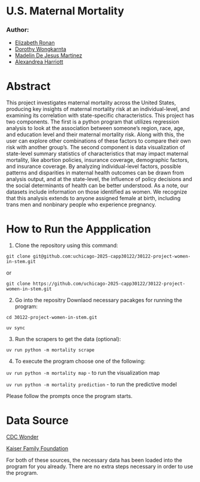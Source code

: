 # U.S. Maternal Mortality

### Author: 
- [Elizabeth Ronan](https://github.com/elizabethronan)
- [Dorothy Wongkarnta](https://github.com/Donlapun)
- [Madelin De Jesus Martinez](https://github.com/madelindejesus)
- [Alexandrea Harriott](https://github.com/a-harriott)

# Abstract

This project investigates maternal mortality across the United States, producing key insights of maternal mortality risk at an individual-level, and examining its correlation with state-specific characteristics. This project has two components. The first is a python program that utilizes regression analysis to look at the association between someone’s region, race, age, and education level and their maternal mortality risk. Along with this, the user can explore other combinations of these factors to compare their own risk with another group’s. The second component is data visualization of state-level summary statistics of characteristics that may impact maternal mortality, like abortion policies, insurance coverage, demographic factors, and insurance coverage. By analyzing individual-level factors, possible patterns and disparities in maternal health outcomes can be drawn from analysis output, and at the state-level, the influence of policy decisions and the social determinants of health can be better understood.
As a note, our datasets include information on those identified as women. We recognize that this analysis extends to anyone assigned female at birth, including trans men and nonbinary people who experience pregnancy.


# How to Run the Appplication

1. Clone the repository using this command: 

`git clone git@github.com:uchicago-2025-capp30122/30122-project-women-in-stem.git`

or 

`git clone https://github.com/uchicago-2025-capp30122/30122-project-women-in-stem.git`

2. Go into the repositry Downlaod necessary pacakges for running the program:

`cd 30122-project-women-in-stem.git`

`uv sync`

3. Run the scrapers to get the data (optional): 

`uv run python -m mortality scrape`

4. To execute the program choose one of the following:

`uv run python -m mortality map` - to run the visualization map

`uv run python -m mortality prediction` - to run the predictive model

Please follow the prompts once the program starts.

# Data Source
[CDC Wonder](https://wonder.cdc.gov/)

[Kaiser Family Foundation](https://www.kff.org/interactive/womens-health-profiles/united-states/maternal-infant-health/)

For both of these sources, the necessary data has been loaded into the program for you already. There are no extra steps necessary in order to use the program.





